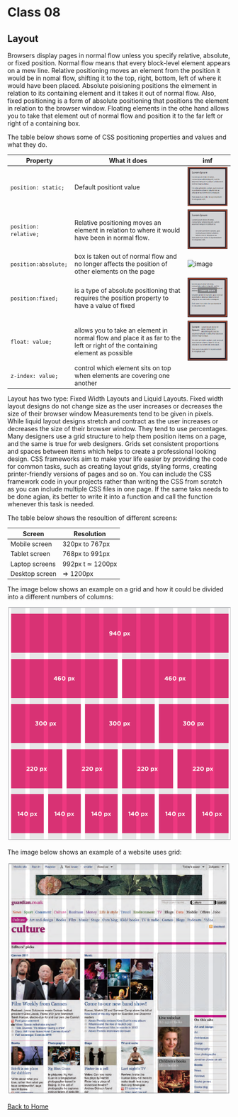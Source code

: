 # Class 08

## Layout

Browsers display pages in normal flow unless you specify relative, absolute, or fixed position. Normal flow means that every block-level element appears on a mew line. Relative positioning moves an element from the position it would be in nomal flow, shifting it to the top, right, bottom, left of where it would have been placed. Absolute poisioning positions the elmement in relation to its containing element and it takes it out of normal flow.
Also, fixed positioning is a form of absolute positioning that positions the element in relation to the browser window. Floating elements in the othe hand allows you to take that element out of normal flow and position it to the far left or right of a containing box.

The table below shows some of CSS positioning properties and values and what they do.

| Property | What it does | imf |
|----|----|----|
| `position: static;` | Default positiont value | ![image](images/normal-pos.PNG) |
| `position: relative;` | Relative positioning moves an element in relation to where it would have been in normal flow. | ![image](images/relative-pos.PNG) |
| `position:absolute;` | box is taken out of normal flow and no longer affects the position of other elements on the page | ![image](images/absoulte-pos.PNG) |
| `position:fixed;` | is a type of absolute positioning that requires the position property to have a value of fixed | ![image](images/fixed-pos.PNG) |
| `float: value;` | allows you to take an element in normal flow and place it as far to the left or right of the containing element as possible | ![image](images/float-pos.PNG) |
| `z-index: value;` | control which element sits on top when elements are covering one another |

Layout has two type: Fixed Width Layouts and Liquid Layouts. Fixed width layout designs do not change size as the user increases or decreases the size of their browser window Measurements tend to be given in pixels. While liquid layout designs stretch and contract as the user increases or decreases the size of their browser window. They tend to use percentages.
Many designers use a grid structure to help them position items on a page, and the same is true for web designers. Grids set consistent proportions and spaces between items which helps to create a professional looking design. CSS frameworks aim to make your life easier by providing the code for common tasks, such as creating layout grids, styling forms, creating printer-friendly versions of pages and so on. You can include the CSS framework code in your projects rather than writing the CSS from scratch as you can include multiple CSS files in one page. If the same taks needs to be done agian, its better to write it into a function and call the function whenever this task is needed.

The table below shows the resoultion of different screens:

|Screen | Resolution |
|----|----|
| Mobile screen | 320px to 767px |
| Tablet screen | 768px to 991px |
| Laptop screens | 992px t ≃ 1200px|
| Desktop screen | => 1200px |

The image below shows an example on a grid and how it could be divided into a different numbers of columns:

![grid](images/grid.PNG)

The image below shows an example of a website uses grid:

![grid-2](images/grid-2.PNG)

[Back to Home](README.md)
